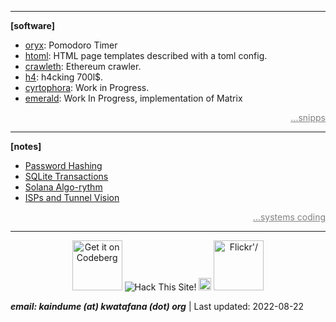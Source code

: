 
---

__[software]__

- [oryx](https://play.google.com/store/apps/details?id=com.kwatafana.org.oryx): Pomodoro Timer
- [htoml](./projects/htoml.html): HTML page templates described with a toml config.
- [crawleth](./projects/crawleth.html): Ethereum crawler.
- [h4](./projects/h4.html): h4cking 700l$.
- [cyrtophora](./projects/cyrtophora.html): Work in Progress.
- [emerald](./projects/emerald.html): Work In Progress, implementation of Matrix

<div style="text-align: right;">
  <a style="color: gray" href="./scripts.html">
    ...snipps
  </a>
</div>

---

__[notes]__

- [Password Hashing](./writings/password-hashing.html)
- [SQLite Transactions](./writings/sqlite-transactions.html)
- [Solana Algo-rythm](./writings/solana-algo-rythm.html)
- [ISPs and Tunnel Vision](./writings/tunnel_vision.html)

<div style="text-align: right;">
  <a style="color: gray" href="./writings/systems-coding.html">
    ...systems coding
  </a>
</div>

---

<div style="text-align: center;">
<a href="https://codeberg.org/seestem" style="text-decoration: none">
<img width='80'  alt="Get it on Codeberg" src="https://codeberg.org/Codeberg/GetItOnCodeberg/media/branch/main/get-it-on-white-on-black.png">
</a>
<a href='https://www.hackthissite.org/user/view/seestem/' style="text-decoration: none">
<img src='http://www.hackthissite.org/images/hts_80x15.gif' alt='Hack This Site!'/>
</a>
<a href='https://lichess.org/@/seestem' style="text-decoration: none">
<img width='20' src='https://images.prismic.io/lichess/5cfd2630-2a8f-4fa9-8f78-04c2d9f0e5fe_lichess-box-1024.png?auto=compress,format' alt='Lichess'/>
</a>
<a href='https://www.flickr.com/people/cy6erlion/' style="text-decoration: none">
<img width='80' src='https://combo.staticflickr.com/pw/images/flickr_logo_dots.svg' alt=Flickr'/>
</a>
</div>

*__email:  kaindume (at) kwatafana (dot) org__* | Last updated: 2022-08-22
